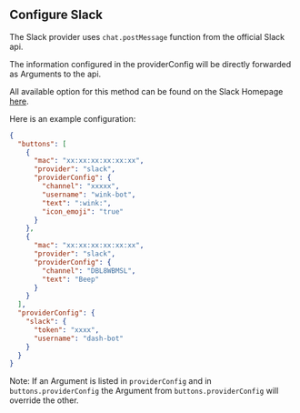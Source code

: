 ## Configure Slack

The Slack provider uses `chat.postMessage` function from the official Slack api.

The information configured in the providerConfig will be directly forwarded as Arguments to the api.

All available option for this method can be found on the Slack Homepage [here](https://api.slack.com/methods/chat.postMessage).

Here is an example configuration:

```json
{
  "buttons": [
    {
      "mac": "xx:xx:xx:xx:xx:xx",
      "provider": "slack",
      "providerConfig": {
        "channel": "xxxxx",
        "username": "wink-bot",
        "text": ":wink:",
        "icon_emoji": "true"
      }
    },
    {
      "mac": "xx:xx:xx:xx:xx:xx",
      "provider": "slack",
      "providerConfig": {
        "channel": "DBL8WBMSL",
        "text": "Beep"
      }
    }
  ],
  "providerConfig": {
    "slack": {
      "token": "xxxx",
      "username": "dash-bot"
    }
  }
}

```

Note: If an Argument is listed in `providerConfig` and in `buttons.providerConfig` the Argument from `buttons.providerConfig` will override the other.
